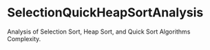 # SelectionQuickHeapSortAnalysis
Analysis of  Selection Sort, Heap Sort, and Quick Sort Algorithms Complexity. 
